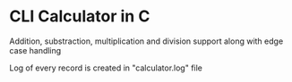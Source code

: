 # CLI Calculator in C

Addition, substraction, multiplication and division 
support along with edge case handling

Log of every record is created in "calculator.log" 
file
